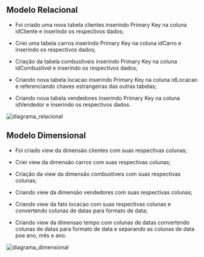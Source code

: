 ## Modelo Relacional

- Foi criado uma nova tabela clientes inserindo Primary Key na coluna idCliente e inserindo os respectivos dados;

- Criei uma tabela carros inserindo Primary Key na coluna idCarro e inserindo os respectivos dados;

- Criação da tabela combustiveis inserindo Primary Key na coluna idCombustivel e inserindo os respectivos dados;

- Criando nova tabela locacao inserindo Primary Key na coluna idLocacao e referenciando chaves estrangeiras das outras tabelas;

- Criando nova tabela vendedores inserindo Primary Key na coluna idVendedor e inserindo os respectivos dados.

![diagrama_relacional](https://github.com/heliton1986/aws_cloud_data_engineer_compass_uol/assets/45739569/07bc2fa0-d865-44bf-a7a8-62d023dd747c)

## Modelo Dimensional

- Foi criado view da dimensão clientes com suas respectivas colunas;

- Criei view da dimensão carros com suas respectivas colunas;

- Criação da view da dimensão combustiveis com suas respectivas colunas;

- Criando view da dimensão vendedores com suas respectivas colunas;

- Criando view da fato locacao com suas respectivas colunas e convertendo colunas de datas para formato de data;

- Criando view da dimensao tempo com colunas de datas convertendo colunas de datas para formato de data e separando as colunas de data poe ano, mês e ano.

![diagrama_dimensional](https://github.com/heliton1986/aws_cloud_data_engineer_compass_uol/assets/45739569/828a4056-3b2d-4d2e-9a8e-1dfcd6c47f52)



